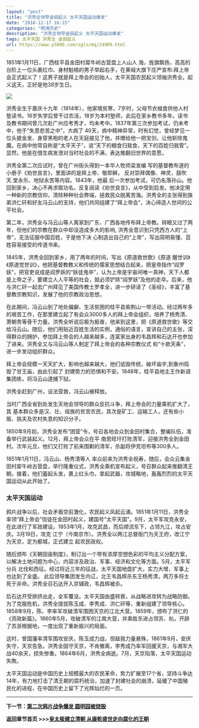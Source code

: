 ```yaml
---
layout: "post"
title: "洪秀全领导金田起义 太平天国运动爆发"
date: "2018-12-17 16:15"
categories: "明清历史"
description: "洪秀全领导金田起义 太平天国运动爆发"
tags: 太平天国 洪秀全 金田起义
url: https://www.y5000.com/zgls/mq/24909.html
---
```






1851年1月11日，广西桂平县金田村犀牛岭古营盘上人山人
海，旌旗飘扬，高高的台阶上一位头裹红巾、身材魁梧的男子举起右手，在黄缎大旗下庄严宣布:拜上帝会正式起义了！这男子就是拜上帝会的创始人，太平天国农民起义领袖洪秀全。起义这天，正好是他38岁生日。

![](https://img.y5000.com/uploads/allimg/170811/8-1FQ1094F4146.jpg)

洪秀全生于嘉庆十九年（1814年），他家境贫寒，7岁时，父母节衣缩食供他人村塾读书。16岁失学后曾干过农活，18岁为本村塾师，此后在家乡教书多年。读书及教书期间曾几次赴广州应考秀才，均未考中。1837年第三次参加考试，仍未考中，他于“失意悲苦之中”，大病了
40天，病中精神异常，时有幻觉，曾经梦见一位头披金发、身穿黑袍的老人在天庭接见了他，并赠给他一把宝剑，让他斩除鬼魔。在病中他常自称是“太平天子”，说“天下的粮食归我食，天下的百姓归我管”。显然，他是在借生病发泄对当时社会的不满，表达推翻旧世界的意愿。

洪秀全第二次应试时，曾在广州街头得到一本华人牧师梁发编 写的基督教布道的小册子《劝世良言》，里面讲的是拜上帝、敬耶稣，
反对崇拜偶像、神灵，鼓吹天.堂永乐、地狱永苦等内容。1843年，他最
后一次参加考试，可仍名落孙山。他回到家乡，决心不再求取功名，反复阅读《劝世良言》，从中受到启发。他决定用一种新的宗教信仰，清除种种社会弊端，拯救民众脱离苦海。洪秀全的主张得到族弟洪仁矸和好友冯云山的支持，他们共同组建了“拜上帝会”，决心缔造人世间的公平社会。

第二年，洪秀全与冯云山等人离家到广东、广西各地传布拜上帝教。转眼又过了两年，但他们的宗教在群众中却没造成多大的影响,
洪秀全意识到只凭西方人的“上帝”，无法征服中国百姓，于是他下决 心制造出自己的“上帝”，写出简明易懂、百姓容易接受的传道书来。

1845年，洪秀全回到家乡，用了两年的时间，写出《原道救世歌》《原道
醒世训》《原道觉世训》，他把基督教教义和传统的儒家思想结合起来，把皇帝指作“阎罗妖”，把官吏说成是阎罗妖的“妖徒鬼卒”，认为上帝是宇宙间唯一真神，天下人都是上帝之子，要建立人人平等的社会，就必须铲除“阎罗妖”及他的走卒。后来，他与洪仁矸一起去广州拜见了美国传教士罗孝全，进一步研读了《圣经》，丰富了基督教宗教知识，发展了他的宗教政治思想。

在此期间，冯云山到了地处偏僻、生活贫困的桂平县紫荆山一带活动。经过两年多的艰苦工作，在那里建立起了有会众3000多人的拜上帝会组织，培养了杨秀清、萧朝贵等骨干力量。洪秀全听说后极为振奋，他来到这里，把《原道救世歌》等交给冯云山。随后，他们用贴近百姓生活的实例，通俗的语言，宣讲自己的主张，深得群众的拥护，参加拜上帝会的人越来越多，连富家出身的韦昌辉和石达开也参加了进来。洪秀全又与冯云山等人制定了拜上帝会的各种宗教仪式
和“十款天条”，进一步发动组织群众。

拜上帝会规模一天天扩大，影响也越来越大，他们诋毁传统，破坏庙宇,到象州捣毁了甘王庙，由此引起了
封建势力的恐惧和不安。1848年，桂平县地主王作新调集团练，将冯云山逮捕下狱。

洪秀全赶到广州，设法营救，冯云山被释放。

当时广西全省到处发生天地会领导的群众反抗斗争，拜上帝会的力量乘机扩大了，其
基本群众多是汉、壮、瑶族的贫苦农民，其次是矿工、运输工人，还有些小贩、挑夫及农村失意的知识分子。

1850年9月初，洪秀全发布“团营”令，号召各地会众到金田村集合，整编队伍，准备举行武装起义。12月，拜上帝会众在平
南思旺圩打败清军，迎接洪秀全到金田村。次年元旦，他们又打败了前来围剿的清军，杀副将伊克坦布等300多人。

1851年1月11日，冯云山、杨秀清等人
率众前来为洪秀全祝寿，随后，会众云集金田村犀牛岭古营盘，举行隆重仪式，洪秀全乘机宣布起义，号召群众起来推翻清王朝。接着，他们蓄起头发，裹上红头巾，拿起武器，攻城略地，轰轰烈烈的太平天国运动从此开始了。

###  太平天国运动

鸦片战争以后，社会矛盾空前激化，农民起义风起云涌。1851年1月11日，洪秀全率领“拜上帝会”信徒在金田村起义，建国号“太平天国”。9月，太平军攻克永安，在此进行了军政建设。1853年1月，攻克武昌，而后顺流东下，占领九江，攻占安庆。3月19日，攻克
江宁（今南京市）。洪秀全以两江总督衙门为天王府，改江宁为天京，定为都城，正式建立 起农民政权。

随后颁布《天朝田亩制度》，制订出一个带有浓厚空想色彩的平均主义分配方案，以解决土地问题为中心，内容涉及政治、军事、经济和文化等方面。5月，太平军分兵
北伐和西征。经过将近三年的征战，太平天国地盘扩大，实力大增，军事上也达到了全盛。
此后领导集团发生内讧，北王韦昌辉杀东王杨秀清，两万多将士死于非命。洪秀全召石达开入京辅政，韦昌辉被杀。

后石达开受排挤出走，全军覆没。太平天国由盛转衰，从战略进攻转为战略防御。为了克服危机，洪秀全提拔陈玉成、李秀成、洪仁矸等，重新组建了领导核心。1858年9月，陈、李率军攻破清军围困天京的江北大营。1859年，颁布了洪仁的《资政新篇》。1860年5月，攻破清军的江南大营，并乘胜东进占领苏、杭，开辟了苏浙根据地，一度出现了重新振兴的局面。

这时，曾国藩率清军围攻安庆，陈玉成力战，但敌我力量悬殊，1861年9月，安庆失守，天京告急。洪秀全固守天京，不肯撤离，李秀成乃率军回援天京，与湘军大战40余天，损失惨重。1864年6月，洪秀全病逝。7月，天京陷落，太平天国运动失敗。

太平天国运动是中国历史上规模最大的农民革命，势力扩展至17个省，坚持斗争达
14年，有力地打击了清王朝的腐朽统治，加速了封建社会的崩溃，延缓了中国殖民化的进程，在中国历史上留下了光辉灿烂的一页。

* * *

**下一节：[第二次鸦片战争爆发 圆明园被烧毁](https://www.y5000.com/zgls/mq/24910.html)**

**返回章节首页 >>>[皇太极建立清朝 从康乾盛世走向腐化的王朝](https://www.y5000.com/zgls/mq/24931.html)**
